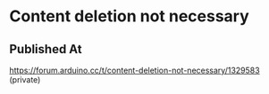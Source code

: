 # Content deletion not necessary

## Published At

https://forum.arduino.cc/t/content-deletion-not-necessary/1329583 (private)
